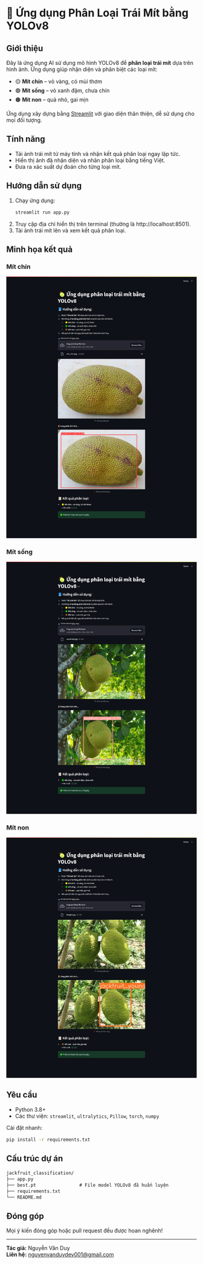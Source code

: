 # 🍈 Ứng dụng Phân Loại Trái Mít bằng YOLOv8

## Giới thiệu

Đây là ứng dụng AI sử dụng mô hình YOLOv8 để **phân loại trái mít** dựa trên hình ảnh. Ứng dụng giúp nhận diện và phân biệt các loại mít:

- 🟡 **Mít chín** – vỏ vàng, có mùi thơm  
- 🟢 **Mít sống** – vỏ xanh đậm, chưa chín  
- 🟤 **Mít non** – quả nhỏ, gai mịn

Ứng dụng xây dựng bằng [Streamlit](https://streamlit.io/) với giao diện thân thiện, dễ sử dụng cho mọi đối tượng.

## Tính năng

- Tải ảnh trái mít từ máy tính và nhận kết quả phân loại ngay lập tức.
- Hiển thị ảnh đã nhận diện và nhãn phân loại bằng tiếng Việt.
- Đưa ra xác suất dự đoán cho từng loại mít.

## Hướng dẫn sử dụng

1. Chạy ứng dụng:
    ```bash
    streamlit run app.py
    ```
2. Truy cập địa chỉ hiển thị trên terminal (thường là http://localhost:8501).
3. Tải ảnh trái mít lên và xem kết quả phân loại.

## Minh họa kết quả

### Mít chín
![Mít chín](mit-chin.png)

### Mít sống
![Mít sống](mit-song.png)

### Mít non
![Mít non](mit-non.png)

## Yêu cầu

- Python 3.8+
- Các thư viện: `streamlit`, `ultralytics`, `Pillow`, `torch`, `numpy`

Cài đặt nhanh:
```bash
pip install -r requirements.txt
```

## Cấu trúc dự án

```
jackfruit_classification/
├── app.py
├── best.pt                # File model YOLOv8 đã huấn luyện
├── requirements.txt
└── README.md
```

## Đóng góp

Mọi ý kiến đóng góp hoặc pull request đều được hoan nghênh!

---

**Tác giả:** Nguyễn Văn Duy  
**Liên hệ:** nguyenvanduydev001@gmail.com

